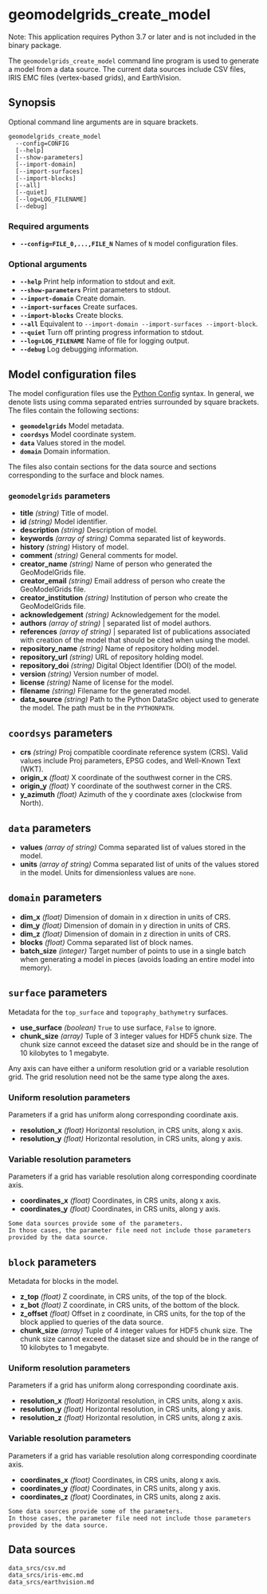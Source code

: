 # geomodelgrids_create_model

Note: This application requires Python 3.7 or later and is not included in the binary package.

The `geomodelgrids_create_model` command line program is used to generate a model from a data source.
The current data sources include CSV files, IRIS EMC files (vertex-based grids), and EarthVision.

## Synopsis

Optional command line arguments are in square brackets.

```
geomodelgrids_create_model
  --config=CONFIG
  [--help]
  [--show-parameters]
  [--import-domain]
  [--import-surfaces]
  [--import-blocks]
  [--all]
  [--quiet]
  [--log=LOG_FILENAME]
  [--debug]
```

### Required arguments

+ **`--config=FILE_0,...,FILE_N`** Names of `N` model configuration files.

### Optional arguments

+ **`--help`** Print help information to stdout and exit.
+ **`--show-parameters`** Print parameters to stdout.
+ **`--import-domain`** Create domain.
+ **`--import-surfaces`** Create surfaces.
+ **`--import-blocks`** Create blocks.
+ **`--all`** Equivalent to `--import-domain --import-surfaces --import-block`.
+ **`--quiet`** Turn off printing progress information to stdout.
+ **`--log=LOG_FILENAME`** Name of file for logging output.
+ **`--debug`** Log debugging information.

## Model configuration files

The model configuration files use the [Python Config](https://docs.python.org/3/library/configparser.html) syntax. In general, we denote lists using comma separated entries surrounded by square brackets. The files contain the following sections:

+ **`geomodelgrids`** Model metadata.
+ **`coordsys`** Model coordinate system.
+ **`data`** Values stored in the model.
+ **`domain`** Domain information.

The files also contain sections for the data source and sections corresponding to the surface and block names.

### `geomodelgrids` parameters

+ **title** *(string)* Title of model.
+ **id** *(string)* Model identifier.
+ **description** *(string)* Description of model.
+ **keywords** *(array of string)* Comma separated list of keywords.
+ **history** *(string)* History of model.
+ **comment** *(string)* General comments for model.
+ **creator_name** *(string)* Name of person who generated the GeoModelGrids file.
+ **creator_email** *(string)* Email address of person who create the GeoModelGrids file.
+ **creator_institution** *(string)* Institution of person who create the GeoModelGrids file.
+ **acknowledgement** *(string)* Acknowledgement for the model.
+ **authors** *(array of string)* \| separated list of model authors.
+ **references** *(array of string)* \| separated list of publications associated with creation of the model that should be cited when using the model.
+ **repository_name** *(string)* Name of repository holding model.
+ **repository_url** *(string)* URL of repository holding model.
+ **repository_doi** *(string)* Digital Object Identifier (DOI) of the model.
+ **version** *(string)* Version number of model.
+ **license** *(string)* Name of license for the model.
+ **filename** *(string)* Filename for the generated model.
+ **data_source** *(string)* Path to the Python DataSrc object used to generate the model. The path must be in the `PYTHONPATH`.

## `coordsys` parameters

+ **crs** *(string)* Proj compatible coordinate reference system (CRS). Valid values include Proj parameters, EPSG codes, and Well-Known Text (WKT).
+ **origin_x** *(float)* X coordinate of the southwest corner in the CRS.
+ **origin_y** *(float)* Y coordinate of the southwest corner in the CRS.
+ **y_azimuth** *(float)* Azimuth of the y coordinate axes (clockwise from North).

## `data` parameters

+ **values** *(array of string)* Comma separated list of values stored in the model.
+ **units** *(array of string)* Comma separated list of units of the values stored in the model. Units for dimensionless values are `none`.

## `domain` parameters

+ **dim_x** *(float)* Dimension of domain in x direction in units of CRS.
+ **dim_y** *(float)* Dimension of domain in y direction in units of CRS.
+ **dim_z** *(float)* Dimension of domain in z direction in units of CRS.
+ **blocks** *(float)* Comma separated list of block names.
+ **batch_size** *(integer)* Target number of points to use in a single batch when generating a model in pieces (avoids loading an entire model into memory).

## `surface` parameters

Metadata for the `top_surface` and `topography_bathymetry` surfaces.

+ **use_surface** *(boolean)* `True` to use surface, `False` to ignore.
+ **chunk_size** *(array)* Tuple of 3 integer values for HDF5 chunk size. The chunk size cannot exceed the dataset size and should be in the range of 10 kilobytes to 1 megabyte.

Any axis can have either a uniform resolution grid or a variable resolution grid.
The grid resolution need not be the same type along the axes.

### Uniform resolution parameters

Parameters if a grid has uniform along corresponding coordinate axis.

+ **resolution_x** *(float)* Horizontal resolution, in CRS units, along x axis.
+ **resolution_y** *(float)* Horizontal resolution, in CRS units, along y axis.

### Variable resolution parameters

Parameters if a grid has variable resolution along corresponding coordinate axis.

+ **coordinates_x** *(float)* Coordinates, in CRS units, along x axis.
+ **coordinates_y** *(float)* Coordinates, in CRS units, along y axis.

```{important}
Some data sources provide some of the parameters.
In those cases, the parameter file need not include those parameters provided by the data source.
```
## `block` parameters

Metadata for blocks in the model.

+ **z_top** *(float)* Z coordinate, in CRS units, of the top of the block.
+ **z_bot** *(float)* Z coordinate, in CRS units, of the bottom of the block.
+ **z_offset** *(float)* Offset in z coordinate, in CRS units, for the top of the block applied to queries of the data source.
+ **chunk_size** *(array)* Tuple of 4 integer values for HDF5 chunk size. The chunk size cannot exceed the dataset size and should be in the range of 10 kilobytes to 1 megabyte.

### Uniform resolution parameters

Parameters if a grid has uniform along corresponding coordinate axis.

+ **resolution_x** *(float)* Horizontal resolution, in CRS units, along x axis.
+ **resolution_y** *(float)* Horizontal resolution, in CRS units, along y axis.
+ **resolution_z** *(float)* Horizontal resolution, in CRS units, along z axis.

### Variable resolution parameters

Parameters if a grid has variable resolution along corresponding coordinate axis.

+ **coordinates_x** *(float)* Coordinates, in CRS units, along x axis.
+ **coordinates_y** *(float)* Coordinates, in CRS units, along y axis.
+ **coordinates_z** *(float)* Coordinates, in CRS units, along z axis.

```{important}
Some data sources provide some of the parameters.
In those cases, the parameter file need not include those parameters provided by the data source.
```

## Data sources

```{toctree}
data_srcs/csv.md
data_srcs/iris-emc.md
data_srcs/earthvision.md
```
